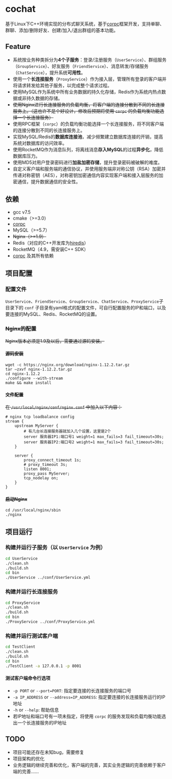 # cochat

基于Linux下C++环境实现的分布式聊天系统，基于[corpc](https://github.com/LoveBettygirl/corpc)框架开发，支持单聊、群聊、添加/删除好友、创建/加入/退出群组的基本功能。

## Feature

  - 系统按业务种类拆分为**4个子服务**：登录/注册服务（`UserService`）、群组服务（`GroupService`）、好友服务（`FriendService`）、消息转发/存储服务（`ChatService`），提升系统**可用性**。
  - 使用一个**长连接服务**（`ProxyService`）作为接入层，管理所有登录的客户端并将请求转发给其他子服务，以完成整个请求过程。
  - 使用MySQL作为系统中所有业务数据的持久化存储，Redis作为系统内热点数据或非持久数据的存储。
  - ~~使用Nginx进行长连接服务的负载均衡，将客户端的连接分散到不同的长连接服务上。（这也许不是个好设计，修改后预期将使用 `corpc` 的负载均衡功能选择一个长连接服务）~~
  - 使用RPC框架（`corpc`）的负载均衡功能选择一个长连接服务，将不同客户端的连接分散到不同的长连接服务上。
  - 实现MySQL/Redis的**数据库连接池**，减少频繁建立数据库连接的开销，提高系统对数据库的访问效率。
  - 使用RocketMQ作为消息队列，将离线消息**存入MySQL**的过程**异步化**，降低数据库压力。
  - 使用MD5对用户登录密码进行**加盐加密存储**，提升登录密码被破解的难度。
  - 自定义客户端和服务端的通信协议，并使用服务端非对称公钥（RSA）加密并传递对称密钥（AES），对称密钥加密通信内容实现客户端和接入层服务的加密通信，提升数据通信的安全性。

## 依赖

- gcc v7.5
- cmake（>=3.0）
- [corpc](https://github.com/LoveBettygirl/corpc)
- MySQL（>=5.7）
- ~~Nginx（>=1.9）~~
- Redis（对应的C++开发库为[hiredis](https://github.com/redis/hiredis)）
- RocketMQ（4.9，需安装C++ SDK）
- [corpc](https://github.com/LoveBettygirl/corpc) 及其所有依赖

## 项目配置

### 配置文件

`UserService`、`FriendService`、`GroupService`、`ChatService`、`ProxyService`子目录下的 `conf` 子目录有yaml格式的配置文件，可自行配置服务的IP和端口，以及要连接的MySQL、Redis、RocketMQ的设置。

### ~~Nginx的配置~~

~~Nginx版本必须是1.9及以后，需要通过源码安装。~~

#### ~~源码安装~~

```
wget -c https://nginx.org/download/nginx-1.12.2.tar.gz
tar –zxvf nginx-1.12.2.tar.gz
cd nginx-1.12.2
./configure --with-stream
make && make install
```

#### ~~文件配置~~

~~在 `/usr/local/nginx/conf/nginx.conf` 中加入以下内容：~~

```
# nginx tcp loadbalance config
stream {
    upstream MyServer {
        # 有几台长连接服务器就加入几个设置，这里是2个
        server 服务器IP1:端口号1 weight=1 max_fails=3 fail_timeout=30s;
        server 服务器IP2:端口号2 weight=1 max_fails=3 fail_timeout=30s;
    }

    server {
        proxy_connect_timeout 1s;
        # proxy_timeout 3s;
        listen 8001;
        proxy_pass MyServer;
        tcp_nodelay on;
    }
}
```

#### ~~启动Nginx~~

```
cd /usr/local/nginx/sbin
./nginx
```

## 项目运行

### 构建并运行子服务（以 `UserService` 为例）

```bash
cd UserService
./clean.sh
./build.sh
cd bin
./UserService ../conf/UserService.yml
```

### 构建并运行长连接服务

```bash
cd ProxyService
./clean.sh
./build.sh
cd bin
./ProxyService ../conf/ProxyService.yml
```

### 构建并运行测试客户端

```bash
cd TestClient
./clean.sh
./build.sh
cd bin
./TestClient -a 127.0.0.1 -p 8001
```

#### 测试客户端命令行选项

- `-p PORT` or `--port=PORT`: 指定要连接的长连接服务的端口号
- `-a IP_ADDRESS` or `--address=IP_ADDRESS`: 指定要连接的长连接服务运行的IP地址
- `-h` or `--help`: 帮助信息
- 若IP地址和端口号有一项未指定，将使用 `corpc` 的服务发现和负载均衡功能选出一个长连接服务的IP地址

## TODO

- 项目可能还存在未知bug，需要修复
- 项目架构的优化
- 业务逻辑的继续完善和优化，客户端的完善，其实业务逻辑的完善依赖于客户端的完善……

